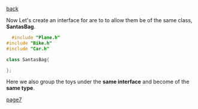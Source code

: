 [back](./page05.md)


Now Let's create an interface for are to to allow them be of the same class, **SantasBag**.

```cpp
  #include "Plane.h"
#include "Bike.h"
#include "Car.h"

class SantasBag{

};
```
Here we also group the toys under the **same interface** and become of the **same type**.

[page7](./page07.md)

